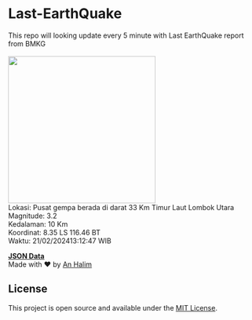 # Last-EarthQuake
This repo will looking update every 5 minute with Last EarthQuake report from BMKG
<br>
<br>
<img src="https://static.bmkg.go.id/20240221131247.mmi.jpg" width="300"/>
<br>
Lokasi: Pusat gempa berada di darat 33 Km Timur Laut Lombok Utara <br>
Magnitude: 3.2 <br>
Kedalaman: 10 Km <br>
Koordinat: 8.35 LS 116.46 BT <br>
Waktu: 21/02/202413:12:47 WIB <br>

<a href="./data/data.json">**JSON Data**</a>
<br>
Made with ❤️ by <a href="https://github.com/an-halim">An Halim</a>
## License

This project is open source and available under the [MIT License](LICENSE).
